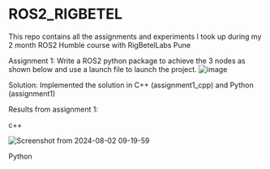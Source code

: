 # ROS2_RIGBETEL
This repo contains all the assignments and experiments I took up during my 2 month ROS2 Humble course with RigBetelLabs Pune

Assignment 1:
Write a ROS2 python package to achieve the 3 nodes as shown below and use a launch file to launch the project.
![image](https://github.com/user-attachments/assets/e37e8f8e-93f7-4bdc-8fa7-5b78479d2f75)

Solution:
Implemented the solution in C++ (assignment1_cpp) and Python (assignment1)

Results from assignment 1:

c++ 

![Screenshot from 2024-08-02 09-19-59](https://github.com/user-attachments/assets/1cdf1fe1-3d14-48b9-ad0b-a73ce3cbe4f1)

Python

